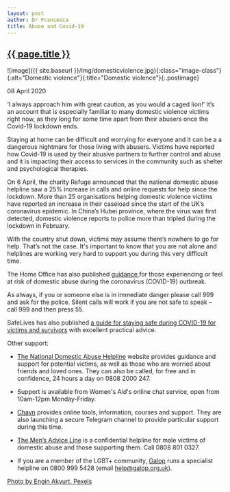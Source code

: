 ```yaml
---
layout: post
author: Dr Francesca
title: Abuse and Covid-19
---
```


 <h2 class="postheader"><a href="{{ site.baseurl }}{{ page.url }}">{{ page.title }}</a></h2>


![image]({{ site.baseurl }}/img/domesticviolence.jpg){:class="image-class"}{:alt="Domestic violence"}{:title="Domestic violence"}{:.postimage}

<p class="blogdate">08 April 2020</p>

‘I always approach him with great caution, as you would a caged lion!’  It’s an account that is especially familiar to many domestic violence victims right now, as they long for some time apart from their abusers once the Covid-19 lockdown ends.

Staying at home can be difficult and worrying for everyone and it can be a a dangerous nightmare for those living with abusers. Victims have reported how Covid-19 is used by their abusive partners to further control and abuse and it is impacting their access to services in the community such as shelter and psychological therapies.  

On 6 April, the charity Refuge announced that the national domestic abuse helpline saw a 25% increase in calls and online requests for help since the lockdown. More than 25 organisations helping domestic violence victims have reported an increase in their caseload since the start of the UK’s coronavirus epidemic. In China’s Hubei province, where the virus was first detected, domestic violence reports to police more than tripled during the lockdown in February.

With the country shut down, victims may assume there’s nowhere to go for help. That’s not the case. It's important to know that you are not alone and helplines are working very hard to support you during this very difficult time.

The Home Office has also published <a href="https://www.gov.uk/government/publications/coronavirus-covid-19-and-domestic-abuse"> guidance </a>for those experiencing or feel at risk of domestic abuse during the coronavirus (COVID-19) outbreak.

As always, if you or someone else is in immediate danger please call 999 and ask for the police. Silent calls will work if you are not safe to speak – call 999 and then press 55.

SafeLives has also published <a href="https://safelives.org.uk/staying-safe-during-covid-19-guidance">a guide for staying safe during COVID-19 for victims and survivors</a> with excellent practical advice.

Other support:

-	<a href="https://www.nationaldahelpline.org.uk/">The National Domestic Abuse Helpline</a> website provides guidance and support for potential victims, as well as those who are worried about friends and loved ones. They can also be called, for free and in confidence, 24 hours a day on 0808 2000 247.

-	Support is available from Women's Aid's online chat service, open from 10am-12pm Monday-Friday.

-	<a href="https://chayn.co/">Chayn</a> provides online tools, information, courses and support. They are also launching a secure Telegram channel to provide particular support during this time.

-	<a href="http://www.mensadviceline.org.uk/">The Men’s Advice Line</a> is a confidential helpline for male victims of domestic abuse and those supporting them. Call 0808 801 0327.

-	If you are a member of the LGBT+ community, <a href="https://www.galop.org.uk/galop-to-run-national-lgbt-domestic-violence-helpline/">Galop</a> runs a specialist helpline on 0800 999 5428 (email help@galop.org.uk).

<a href="https://www.pexels.com/photo/woman-standing-in-front-of-brown-wood-plank-1458826/">Photo by Engin Akyurt, Pexels</a>


<br>
<div class="sharethis-inline-share-buttons"></div>
<br>

